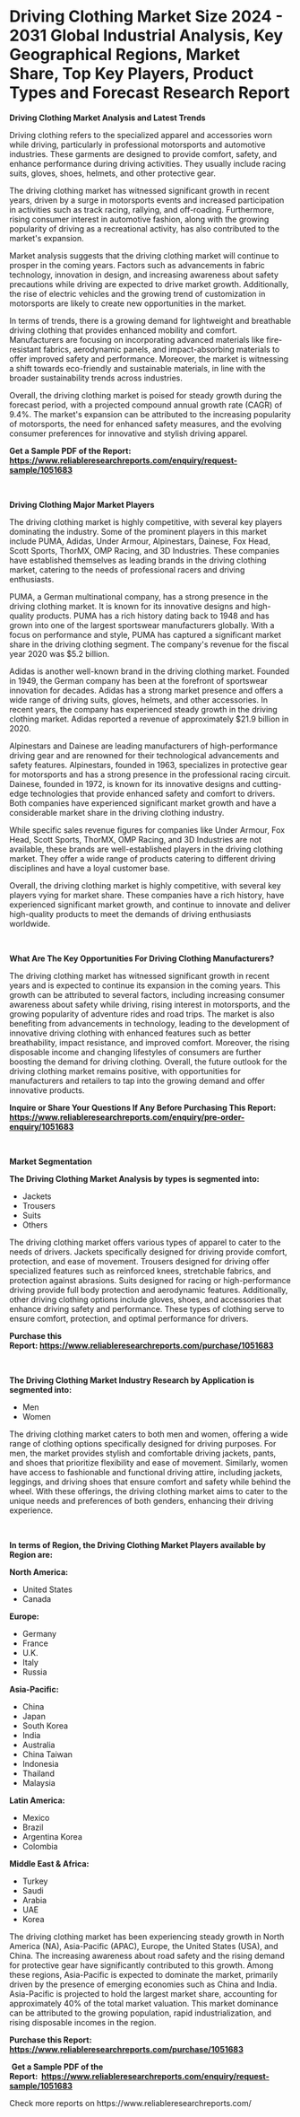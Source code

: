 <p><h1>Driving Clothing Market Size 2024 - 2031 Global Industrial Analysis, Key Geographical Regions, Market Share, Top Key Players, Product Types and Forecast Research Report</h1></p><p><strong>Driving Clothing Market Analysis and Latest Trends</strong></p>
<p><p>Driving clothing refers to the specialized apparel and accessories worn while driving, particularly in professional motorsports and automotive industries. These garments are designed to provide comfort, safety, and enhance performance during driving activities. They usually include racing suits, gloves, shoes, helmets, and other protective gear.</p><p>The driving clothing market has witnessed significant growth in recent years, driven by a surge in motorsports events and increased participation in activities such as track racing, rallying, and off-roading. Furthermore, rising consumer interest in automotive fashion, along with the growing popularity of driving as a recreational activity, has also contributed to the market's expansion.</p><p>Market analysis suggests that the driving clothing market will continue to prosper in the coming years. Factors such as advancements in fabric technology, innovation in design, and increasing awareness about safety precautions while driving are expected to drive market growth. Additionally, the rise of electric vehicles and the growing trend of customization in motorsports are likely to create new opportunities in the market.</p><p>In terms of trends, there is a growing demand for lightweight and breathable driving clothing that provides enhanced mobility and comfort. Manufacturers are focusing on incorporating advanced materials like fire-resistant fabrics, aerodynamic panels, and impact-absorbing materials to offer improved safety and performance. Moreover, the market is witnessing a shift towards eco-friendly and sustainable materials, in line with the broader sustainability trends across industries.</p><p>Overall, the driving clothing market is poised for steady growth during the forecast period, with a projected compound annual growth rate (CAGR) of 9.4%. The market's expansion can be attributed to the increasing popularity of motorsports, the need for enhanced safety measures, and the evolving consumer preferences for innovative and stylish driving apparel.</p></p>
<p><strong>Get a Sample PDF of the Report:&nbsp; <a href="https://www.reliableresearchreports.com/enquiry/request-sample/1051683">https://www.reliableresearchreports.com/enquiry/request-sample/1051683</a></strong></p>
<p>&nbsp;</p>
<p><strong>Driving Clothing Major Market Players</strong></p>
<p><p>The driving clothing market is highly competitive, with several key players dominating the industry. Some of the prominent players in this market include PUMA, Adidas, Under Armour, Alpinestars, Dainese, Fox Head, Scott Sports, ThorMX, OMP Racing, and 3D Industries. These companies have established themselves as leading brands in the driving clothing market, catering to the needs of professional racers and driving enthusiasts.</p><p>PUMA, a German multinational company, has a strong presence in the driving clothing market. It is known for its innovative designs and high-quality products. PUMA has a rich history dating back to 1948 and has grown into one of the largest sportswear manufacturers globally. With a focus on performance and style, PUMA has captured a significant market share in the driving clothing segment. The company's revenue for the fiscal year 2020 was $5.2 billion.</p><p>Adidas is another well-known brand in the driving clothing market. Founded in 1949, the German company has been at the forefront of sportswear innovation for decades. Adidas has a strong market presence and offers a wide range of driving suits, gloves, helmets, and other accessories. In recent years, the company has experienced steady growth in the driving clothing market. Adidas reported a revenue of approximately $21.9 billion in 2020.</p><p>Alpinestars and Dainese are leading manufacturers of high-performance driving gear and are renowned for their technological advancements and safety features. Alpinestars, founded in 1963, specializes in protective gear for motorsports and has a strong presence in the professional racing circuit. Dainese, founded in 1972, is known for its innovative designs and cutting-edge technologies that provide enhanced safety and comfort to drivers. Both companies have experienced significant market growth and have a considerable market share in the driving clothing industry.</p><p>While specific sales revenue figures for companies like Under Armour, Fox Head, Scott Sports, ThorMX, OMP Racing, and 3D Industries are not available, these brands are well-established players in the driving clothing market. They offer a wide range of products catering to different driving disciplines and have a loyal customer base.</p><p>Overall, the driving clothing market is highly competitive, with several key players vying for market share. These companies have a rich history, have experienced significant market growth, and continue to innovate and deliver high-quality products to meet the demands of driving enthusiasts worldwide.</p></p>
<p>&nbsp;</p>
<p><strong>What Are The Key Opportunities For Driving Clothing Manufacturers?</strong></p>
<p><p>The driving clothing market has witnessed significant growth in recent years and is expected to continue its expansion in the coming years. This growth can be attributed to several factors, including increasing consumer awareness about safety while driving, rising interest in motorsports, and the growing popularity of adventure rides and road trips. The market is also benefiting from advancements in technology, leading to the development of innovative driving clothing with enhanced features such as better breathability, impact resistance, and improved comfort. Moreover, the rising disposable income and changing lifestyles of consumers are further boosting the demand for driving clothing. Overall, the future outlook for the driving clothing market remains positive, with opportunities for manufacturers and retailers to tap into the growing demand and offer innovative products.</p></p>
<p><strong>Inquire or Share Your Questions If Any Before Purchasing This Report: <a href="https://www.reliableresearchreports.com/enquiry/pre-order-enquiry/1051683">https://www.reliableresearchreports.com/enquiry/pre-order-enquiry/1051683</a></strong></p>
<p>&nbsp;</p>
<p><strong>Market Segmentation</strong></p>
<p><strong>The Driving Clothing Market Analysis by types is segmented into:</strong></p>
<p><ul><li>Jackets</li><li>Trousers</li><li>Suits</li><li>Others</li></ul></p>
<p><p>The driving clothing market offers various types of apparel to cater to the needs of drivers. Jackets specifically designed for driving provide comfort, protection, and ease of movement. Trousers designed for driving offer specialized features such as reinforced knees, stretchable fabrics, and protection against abrasions. Suits designed for racing or high-performance driving provide full body protection and aerodynamic features. Additionally, other driving clothing options include gloves, shoes, and accessories that enhance driving safety and performance. These types of clothing serve to ensure comfort, protection, and optimal performance for drivers.</p></p>
<p><strong>Purchase this Report:&nbsp;<a href="https://www.reliableresearchreports.com/purchase/1051683">https://www.reliableresearchreports.com/purchase/1051683</a></strong></p>
<p>&nbsp;</p>
<p><strong>The Driving Clothing Market Industry Research by Application is segmented into:</strong></p>
<p><ul><li>Men</li><li>Women</li></ul></p>
<p><p>The driving clothing market caters to both men and women, offering a wide range of clothing options specifically designed for driving purposes. For men, the market provides stylish and comfortable driving jackets, pants, and shoes that prioritize flexibility and ease of movement. Similarly, women have access to fashionable and functional driving attire, including jackets, leggings, and driving shoes that ensure comfort and safety while behind the wheel. With these offerings, the driving clothing market aims to cater to the unique needs and preferences of both genders, enhancing their driving experience.</p></p>
<p>&nbsp;</p>
<p><strong>In terms of Region, the Driving Clothing Market Players available by Region are:</strong></p>
<p>
    <p> <strong> North America: </strong>
        <ul>
            <li>United States</li>
            <li>Canada</li>
        </ul>
        </p> 
    <p> <strong> Europe: </strong>
        <ul>
            <li>Germany</li>
            <li>France</li>
            <li>U.K.</li>
            <li>Italy</li>
            <li>Russia</li>
        </ul>
        </p> 
    <p> <strong> Asia-Pacific: </strong>
        <ul>
            <li>China</li>
            <li>Japan</li>
            <li>South Korea</li>
            <li>India</li>
            <li>Australia</li>
            <li>China Taiwan</li>
            <li>Indonesia</li>
            <li>Thailand</li>
            <li>Malaysia</li>
        </ul>
        </p> 
    <p> <strong> Latin America: </strong>
        <ul>
            <li>Mexico</li>
            <li>Brazil</li>
            <li>Argentina Korea</li>
            <li>Colombia</li>
        </ul>
        </p> 
    <p> <strong> Middle East & Africa: </strong>
        <ul>
            <li>Turkey</li>
            <li>Saudi</li>
            <li>Arabia</li>
            <li>UAE</li>
            <li>Korea</li>
        </ul>
    </p>
    </p>
<p><p>The driving clothing market has been experiencing steady growth in North America (NA), Asia-Pacific (APAC), Europe, the United States (USA), and China. The increasing awareness about road safety and the rising demand for protective gear have significantly contributed to this growth. Among these regions, Asia-Pacific is expected to dominate the market, primarily driven by the presence of emerging economies such as China and India. Asia-Pacific is projected to hold the largest market share, accounting for approximately 40% of the total market valuation. This market dominance can be attributed to the growing population, rapid industrialization, and rising disposable incomes in the region.</p></p>
<p><strong>Purchase this Report: <a href="https://www.reliableresearchreports.com/purchase/1051683">https://www.reliableresearchreports.com/purchase/1051683</a></strong></p>
<p>&nbsp;<strong>Get a Sample PDF of the Report:&nbsp;&nbsp;<a href="https://www.reliableresearchreports.com/enquiry/request-sample/1051683">https://www.reliableresearchreports.com/enquiry/request-sample/1051683</a></strong></p>
<p><strong></strong></p>
<p>Check more reports on https://www.reliableresearchreports.com/</p>